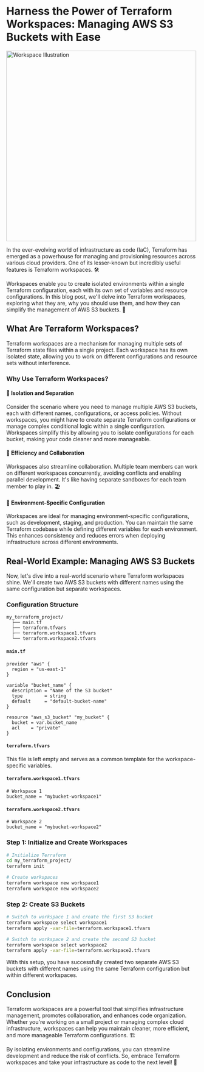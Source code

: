 # Harness the Power of Terraform Workspaces: Managing AWS S3 Buckets with Ease

<img src="https://phiptech.com/content/images/2023/04/Terraform-ENV.png" alt="Workspace Illustration" width="500">

In the ever-evolving world of infrastructure as code (IaC), Terraform has emerged as a powerhouse for managing and provisioning resources across various cloud providers. One of its lesser-known but incredibly useful features is Terraform workspaces. 🛠️

Workspaces enable you to create isolated environments within a single Terraform configuration, each with its own set of variables and resource configurations. In this blog post, we'll delve into Terraform workspaces, exploring what they are, why you should use them, and how they can simplify the management of AWS S3 buckets. 🚀

## What Are Terraform Workspaces?

Terraform workspaces are a mechanism for managing multiple sets of Terraform state files within a single project. Each workspace has its own isolated state, allowing you to work on different configurations and resource sets without interference.

### Why Use Terraform Workspaces?

#### 🧰 **Isolation and Separation**

Consider the scenario where you need to manage multiple AWS S3 buckets, each with different names, configurations, or access policies. Without workspaces, you might have to create separate Terraform configurations or manage complex conditional logic within a single configuration. Workspaces simplify this by allowing you to isolate configurations for each bucket, making your code cleaner and more manageable.

#### 🚀 **Efficiency and Collaboration**

Workspaces also streamline collaboration. Multiple team members can work on different workspaces concurrently, avoiding conflicts and enabling parallel development. It's like having separate sandboxes for each team member to play in. 🏖️

#### 🧩 **Environment-Specific Configuration**

Workspaces are ideal for managing environment-specific configurations, such as development, staging, and production. You can maintain the same Terraform codebase while defining different variables for each environment. This enhances consistency and reduces errors when deploying infrastructure across different environments.

## Real-World Example: Managing AWS S3 Buckets

Now, let's dive into a real-world scenario where Terraform workspaces shine. We'll create two AWS S3 buckets with different names using the same configuration but separate workspaces.

### Configuration Structure

```plaintext
my_terraform_project/
  ├── main.tf
  ├── terraform.tfvars
  ├── terraform.workspace1.tfvars
  └── terraform.workspace2.tfvars
```

#### `main.tf`

```hcl
provider "aws" {
  region = "us-east-1"
}

variable "bucket_name" {
  description = "Name of the S3 bucket"
  type        = string
  default     = "default-bucket-name"
}

resource "aws_s3_bucket" "my_bucket" {
  bucket = var.bucket_name
  acl    = "private"
}
```

#### `terraform.tfvars`

This file is left empty and serves as a common template for the workspace-specific variables.

#### `terraform.workspace1.tfvars`

```hcl
# Workspace 1
bucket_name = "mybucket-workspace1"
```

#### `terraform.workspace2.tfvars`

```hcl
# Workspace 2
bucket_name = "mybucket-workspace2"
```

### Step 1: Initialize and Create Workspaces

```bash
# Initialize Terraform
cd my_terraform_project/
terraform init

# Create workspaces
terraform workspace new workspace1
terraform workspace new workspace2
```

### Step 2: Create S3 Buckets

```bash
# Switch to workspace 1 and create the first S3 bucket
terraform workspace select workspace1
terraform apply -var-file=terraform.workspace1.tfvars

# Switch to workspace 2 and create the second S3 bucket
terraform workspace select workspace2
terraform apply -var-file=terraform.workspace2.tfvars
```

With this setup, you have successfully created two separate AWS S3 buckets with different names using the same Terraform configuration but within different workspaces.

## Conclusion

Terraform workspaces are a powerful tool that simplifies infrastructure management, promotes collaboration, and enhances code organization. Whether you're working on a small project or managing complex cloud infrastructure, workspaces can help you maintain cleaner, more efficient, and more manageable Terraform configurations. 🏗️

By isolating environments and configurations, you can streamline development and reduce the risk of conflicts. So, embrace Terraform workspaces and take your infrastructure as code to the next level! 🚀
